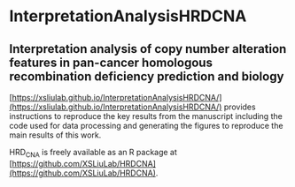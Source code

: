
# InterpretationAnalysisHRDCNA

## Interpretation analysis of copy number alteration features in pan-cancer homologous recombination deficiency prediction and biology


[https://xsliulab.github.io/InterpretationAnalysisHRDCNA/](https://xsliulab.github.io/InterpretationAnalysisHRDCNA/) provides instructions to reproduce the key results from the manuscript including the code used for data processing and generating the figures to reproduce the main results of this work.

HRD<sub>CNA</sub> is freely available as an R package at [https://github.com/XSLiuLab/HRDCNA](https://github.com/XSLiuLab/HRDCNA).



